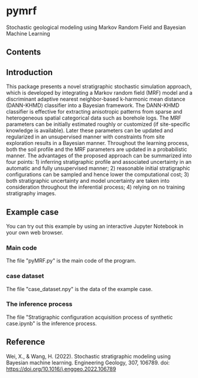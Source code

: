 # pymrf
Stochastic geological modeling using Markov Random Field and Bayesian Machine Learning
## Contents


## Introduction
This package presents a novel stratigraphic stochastic simulation approach, which is developed by integrating a Markov random field (MRF) model and a discriminant adaptive nearest neighbor-based k-harmonic mean distance (DANN-KHMD) classifier into a Bayesian framework. The DANN-KHMD classifier is effective for extracting anisotropic patterns from sparse and heterogeneous spatial categorical data such as borehole logs. The MRF parameters can be initially estimated roughly or customized (if site-specific knowledge is available). Later these parameters can be updated and regularized in an unsupervised manner with constraints from site exploration results in a Bayesian manner. Throughout the learning process, both the soil profile and the MRF parameters are updated in a probabilistic manner. The advantages of the proposed approach can be summarized into four points: 1) inferring stratigraphic profile and associated uncertainty in an automatic and fully unsupervised manner; 2) reasonable initial stratigraphic configurations can be sampled and hence lower the computational cost; 3) both stratigraphic uncertainty and model uncertainty are taken into consideration throughout the inferential process; 4) relying on no training stratigraphy images. 

## Example case
You can try out this example by using an interactive Jupyter Notebook in your own web browser.

### Main code
The file "pyMRF.py" is the main code of the program.

### case dataset
The file "case_dataset.npy" is the data of the example case.

### The inference process
The file "Stratigraphic configuration acquisition process of synthetic case.ipynb" is the inference process.

## Reference
Wei, X., & Wang, H. (2022). Stochastic stratigraphic modeling using Bayesian machine learning. Engineering Geology, 307, 106789. doi: https://doi.org/10.1016/j.enggeo.2022.106789
